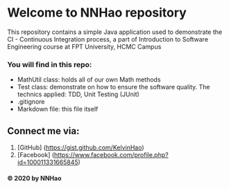 # Welcome to NNHao repository
This repository contains a simple Java
application used to demonstrate the CI - 
Continuous Integration process, a part of
Introduction to Software Engineering
course at FPT University, HCMC Campus

### You will find in this repo:
* MathUtil class: holds all of our own Math methods
* Test class: demonstrate on how to ensure the software
quality. The technics applied: TDD, Unit Testing (JUnit)
* .gitignore
* Markdown file: this file itself

## Connect me via:
1. [GitHub] (https://gist.github.com/KelvinHao)
2. [Facebook] (https://www.facebook.com/profile.php?id=100011331665845)

#### © 2020 by NNHao